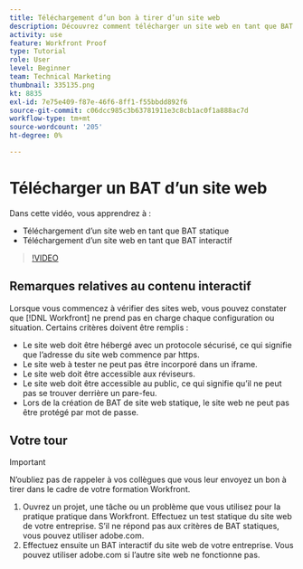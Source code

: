 ```yaml
---
title: Téléchargement d’un bon à tirer d’un site web
description: Découvrez comment télécharger un site web en tant que BAT statique et interactif dans [!DNL  Workfront].
activity: use
feature: Workfront Proof
type: Tutorial
role: User
level: Beginner
team: Technical Marketing
thumbnail: 335135.png
kt: 8835
exl-id: 7e75e409-f87e-46f6-8ff1-f55bbdd892f6
source-git-commit: c06dcc985c3b63781911e3c8cb1ac0f1a888ac7d
workflow-type: tm+mt
source-wordcount: '205'
ht-degree: 0%

---
```


# Télécharger un BAT d’un site web

Dans cette vidéo, vous apprendrez à :

* Téléchargement d’un site web en tant que BAT statique
* Téléchargement d’un site web en tant que BAT interactif

>[!VIDEO](https://video.tv.adobe.com/v/335135/?quality=12)


## Remarques relatives au contenu interactif

Lorsque vous commencez à vérifier des sites web, vous pouvez constater que [!DNL Workfront] ne prend pas en charge chaque configuration ou situation. Certains critères doivent être remplis :

* Le site web doit être hébergé avec un protocole sécurisé, ce qui signifie que l’adresse du site web commence par https.
* Le site web à tester ne peut pas être incorporé dans un iframe.
* Le site web doit être accessible aux réviseurs.
* Le site web doit être accessible au public, ce qui signifie qu’il ne peut pas se trouver derrière un pare-feu.
* Lors de la création de BAT de site web statique, le site web ne peut pas être protégé par mot de passe.

## Votre tour

>[!IMPORTANT]
>
>N’oubliez pas de rappeler à vos collègues que vous leur envoyez un bon à tirer dans le cadre de votre formation Workfront.

1. Ouvrez un projet, une tâche ou un problème que vous utilisez pour la pratique pratique dans Workfront. Effectuez un test statique du site web de votre entreprise. S’il ne répond pas aux critères de BAT statiques, vous pouvez utiliser adobe.com.
1. Effectuez ensuite un BAT interactif du site web de votre entreprise. Vous pouvez utiliser adobe.com si l’autre site web ne fonctionne pas.

<!-- 
Learn more about these considerations in the articles Generate a static proof for a website or other web content and Generate an interactive proof for a website or other web content. 
-->

<!--
### Learn more
[!DNL Workfront] also supports interactive proofing of files generated from a ZIP file. Learn how to prepare the ZIP file for uploading in the article Interactive content proofs.

* Generate a static proof for a website or other web content
* Generate an interactive proof for a website or other web content
* Generate a proof for interactive content in a ZIP file
* Understand the desktop proofing viewer
* Install the desktop proofing viewer
-->

